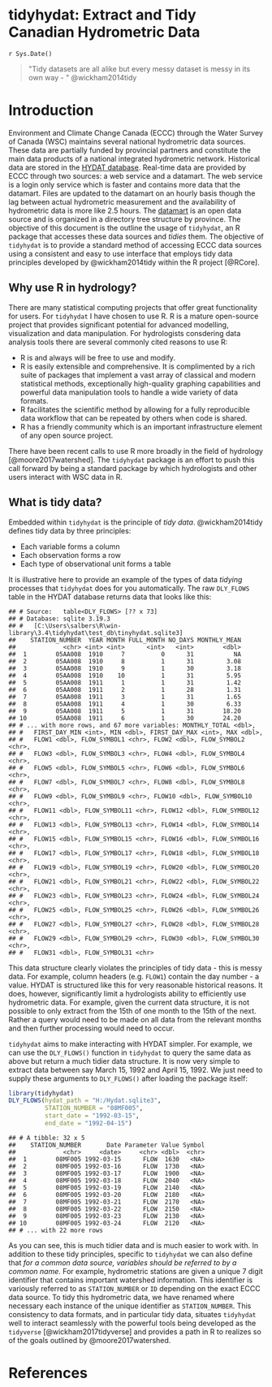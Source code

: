 # tidyhydat: Extract and Tidy Canadian Hydrometric Data
`r Sys.Date()`  

> "Tidy datasets are all alike but every messy dataset is messy in its own way - "
@wickham2014tidy





# Introduction
Environment and Climate Change Canada (ECCC) through the Water Survey of Canada (WSC) maintains several national hydrometric data sources. These data are partially funded by provincial partners and constitute the main data products of a national integrated hydrometric network. Historical data are stored in the [HYDAT database](http://collaboration.cmc.ec.gc.ca/cmc/hydrometrics/www/). Real-time data are provided by ECCC through two sources: a web service and a datamart. The web service is a login only service which is faster and contains more data that the datamart. Files are updated to the datamart on an hourly basis though the lag between actual hydrometric measurement and the availability of hydrometric data is more like 2.5 hours. The [datamart](http://dd.weather.gc.ca/hydrometric/) is an open data source and is organized in a directory tree structure by province. The objective of this document is the outline the usage of `tidyhydat`, an R package that accesses these data sources and *tidies* them. The objective of `tidyhydat` is to provide a standard method of accessing ECCC data sources using a consistent and easy to use interface that employs tidy data principles developed by @wickham2014tidy within the R project [@RCore]. 

## Why use R in hydrology?
There are many statistical computing projects that offer great functionality for users. For `tidyhydat` I have chosen to use R. R is a mature open-source project that provides significant potential for advanced modelling, visualization and data manipulation. For hydrologists consdering data analysis tools there are several commonly cited reasons to use R:

- R is and always will be free to use and modify.
- R is easily extensible and comprehensive. It is complimented by a rich suite of packages that implement a vast array of classical and modern statistical methods, exceptionally high-quality graphing capabilities and powerful data manipulation tools to handle a wide variety of data formats.
- R facilitates the scientific method by allowing for a fully reproducible data workflow that can be repeated by others when code is shared.  
- R has a friendly community which is an important infrastructure element of any open source project. 

There have been recent calls to use R more broadly in the field of hydrology [@moore2017watershed]. The `tidyhydat` package is an effort to push this call forward by being a standard package by which hydrologists and other users interact with WSC data in R. 

## What is tidy data?
Embedded within `tidyhydat` is the principle of *tidy data*. @wickham2014tidy defines tidy data by three principles:

- Each variable forms a column
- Each observation forms a row
- Each type of observational unit forms a table

It is illustrative here to provide an example of the types of data *tidying* processes that `tidyhydat` does for you automatically. The raw `DLY_FLOWS` table in the HYDAT database returns data that looks like this:

```
## # Source:   table<DLY_FLOWS> [?? x 73]
## # Database: sqlite 3.19.3
## #   [C:\Users\salbers\R\win-library\3.4\tidyhydat\test_db\tinyhydat.sqlite3]
##    STATION_NUMBER  YEAR MONTH FULL_MONTH NO_DAYS MONTHLY_MEAN
##             <chr> <int> <int>      <int>   <int>        <dbl>
##  1        05AA008  1910     7          0      31           NA
##  2        05AA008  1910     8          1      31         3.08
##  3        05AA008  1910     9          1      30         3.18
##  4        05AA008  1910    10          1      31         5.95
##  5        05AA008  1911     1          1      31         1.42
##  6        05AA008  1911     2          1      28         1.31
##  7        05AA008  1911     3          1      31         1.65
##  8        05AA008  1911     4          1      30         6.33
##  9        05AA008  1911     5          1      31        18.20
## 10        05AA008  1911     6          1      30        24.20
## # ... with more rows, and 67 more variables: MONTHLY_TOTAL <dbl>,
## #   FIRST_DAY_MIN <int>, MIN <dbl>, FIRST_DAY_MAX <int>, MAX <dbl>,
## #   FLOW1 <dbl>, FLOW_SYMBOL1 <chr>, FLOW2 <dbl>, FLOW_SYMBOL2 <chr>,
## #   FLOW3 <dbl>, FLOW_SYMBOL3 <chr>, FLOW4 <dbl>, FLOW_SYMBOL4 <chr>,
## #   FLOW5 <dbl>, FLOW_SYMBOL5 <chr>, FLOW6 <dbl>, FLOW_SYMBOL6 <chr>,
## #   FLOW7 <dbl>, FLOW_SYMBOL7 <chr>, FLOW8 <dbl>, FLOW_SYMBOL8 <chr>,
## #   FLOW9 <dbl>, FLOW_SYMBOL9 <chr>, FLOW10 <dbl>, FLOW_SYMBOL10 <chr>,
## #   FLOW11 <dbl>, FLOW_SYMBOL11 <chr>, FLOW12 <dbl>, FLOW_SYMBOL12 <chr>,
## #   FLOW13 <dbl>, FLOW_SYMBOL13 <chr>, FLOW14 <dbl>, FLOW_SYMBOL14 <chr>,
## #   FLOW15 <dbl>, FLOW_SYMBOL15 <chr>, FLOW16 <dbl>, FLOW_SYMBOL16 <chr>,
## #   FLOW17 <dbl>, FLOW_SYMBOL17 <chr>, FLOW18 <dbl>, FLOW_SYMBOL18 <chr>,
## #   FLOW19 <dbl>, FLOW_SYMBOL19 <chr>, FLOW20 <dbl>, FLOW_SYMBOL20 <chr>,
## #   FLOW21 <dbl>, FLOW_SYMBOL21 <chr>, FLOW22 <dbl>, FLOW_SYMBOL22 <chr>,
## #   FLOW23 <dbl>, FLOW_SYMBOL23 <chr>, FLOW24 <dbl>, FLOW_SYMBOL24 <chr>,
## #   FLOW25 <dbl>, FLOW_SYMBOL25 <chr>, FLOW26 <dbl>, FLOW_SYMBOL26 <chr>,
## #   FLOW27 <dbl>, FLOW_SYMBOL27 <chr>, FLOW28 <dbl>, FLOW_SYMBOL28 <chr>,
## #   FLOW29 <dbl>, FLOW_SYMBOL29 <chr>, FLOW30 <dbl>, FLOW_SYMBOL30 <chr>,
## #   FLOW31 <dbl>, FLOW_SYMBOL31 <chr>
```

This data structure clearly violates the principles of tidy data - this is messy data. For example, column headers (e.g. `FLOW1`) contain the day number - a value. HYDAT is structured like this for very reasonable historical reasons. It does, however, significantly limit a hydrologists ability to efficiently use hydrometric data. For example, given the current data structure, it is not possible to only extract from the 15th of one month to the 15th of the next. Rather a query would need to be made on all data from the relevant months and then further processing would need to occur.

`tidyhydat` aims to make interacting with HYDAT simpler. For example, we can use the `DLY_FLOWS()` function in `tidyhydat` to query the same data as above but return a much tidier data structure. It is now very simple to extract data between say March 15, 1992 and April 15, 1992. We just need to supply these arguments to `DLY_FLOWS()` after loading the package itself:


```r
library(tidyhydat)
DLY_FLOWS(hydat_path = "H:/Hydat.sqlite3",
          STATION_NUMBER = "08MF005",
          start_date = "1992-03-15",
          end_date = "1992-04-15")
```

```
## # A tibble: 32 x 5
##    STATION_NUMBER       Date Parameter Value Symbol
##             <chr>     <date>     <chr> <dbl>  <chr>
##  1        08MF005 1992-03-15      FLOW  1630   <NA>
##  2        08MF005 1992-03-16      FLOW  1730   <NA>
##  3        08MF005 1992-03-17      FLOW  1900   <NA>
##  4        08MF005 1992-03-18      FLOW  2040   <NA>
##  5        08MF005 1992-03-19      FLOW  2140   <NA>
##  6        08MF005 1992-03-20      FLOW  2180   <NA>
##  7        08MF005 1992-03-21      FLOW  2170   <NA>
##  8        08MF005 1992-03-22      FLOW  2150   <NA>
##  9        08MF005 1992-03-23      FLOW  2130   <NA>
## 10        08MF005 1992-03-24      FLOW  2120   <NA>
## # ... with 22 more rows
```

As you can see, this is much tidier data and is much easier to work with. In addition to these tidy principles, specific to `tidyhydat` we can also define that *for a common data source, variables should be referred to by a common name*. For example, hydrometric stations are given a unique 7 digit identifier that contains important watershed information. This identifier is variously referred to as `STATION_NUMBER` or `ID` depending on the exact ECCC data source. To tidy this hydrometric data, we have renamed where necessary each instance of the unique identifier as `STATION_NUMBER`. This consistency to data formats, and in particular tidy data, situates `tidyhydat` well to interact seamlessly with the powerful tools being developed as the `tidyverse` [@wickham2017tidyverse] and provides a path in R to realizes so of the goals outlined by @moore2017watershed.

# References
